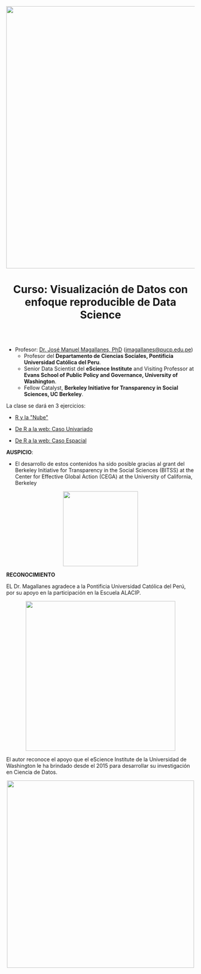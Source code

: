<center><img src="http://alacip.org/wp-content/uploads/2014/03/logoEscalacip1.png" width="700"></center>


<center> <h1>Curso: Visualización de Datos con enfoque reproducible de Data Science</h1> </center>

<br></br>

* Profesor:  <a href="http://www.pucp.edu.pe/profesor/jose-manuel-magallanes/" target="_blank">Dr. José Manuel Magallanes, PhD</a> ([jmagallanes@pucp.edu.pe](mailto:jmagallanes@pucp.edu.pe))<br>
    - Profesor del **Departamento de Ciencias Sociales, Pontificia Universidad Católica del Peru**.<br>
    - Senior Data Scientist del **eScience Institute** and Visiting Professor at **Evans School of Public Policy and Governance, University of Washington**.<br>
    - Fellow Catalyst, **Berkeley Initiative for Transparency in Social Sciences, UC Berkeley**.


La clase se dará en 3 ejercicios:

* <a href="http://rpubs.com/jmagallanes/dataviz1" target="_blank">R y la "Nube"</a>

* <a href="http://rpubs.com/jmagallanes/dataviz2" target="_blank">De R a la web: Caso Univariado</a>

* <a href="http://rpubs.com/jmagallanes/dataviz2" target="_blank">De R a la web: Caso Espacial</a>



**AUSPICIO**: 

* El desarrollo de estos contenidos ha sido posible gracias al grant del Berkeley Initiative for Transparency in the Social Sciences (BITSS) at the Center for Effective Global Action (CEGA) at the University of California, Berkeley


<center>
<img src="https://www.bitss.org/wp-content/uploads/2015/07/bitss-55a55026v1_site_icon.png" style="width: 200px;"/>
</center>




**RECONOCIMIENTO**


EL Dr. Magallanes agradece a la Pontificia Universidad Católica del Perú, por su apoyo en la participación en la Escuela ALACIP.

<center>
<img src="https://dci.pucp.edu.pe/wp-content/uploads/2014/02/Logotipo_colores-290x145.jpg" style="width: 400px;"/>
</center>


El autor reconoce el apoyo que el eScience Institute de la Universidad de Washington le ha brindado desde el 2015 para desarrollar su investigación en Ciencia de Datos.

<center>
<img src="https://escience.washington.edu/wp-content/uploads/2015/10/eScience_Logo_HR.png" style="width: 500px;"/>
</center>
